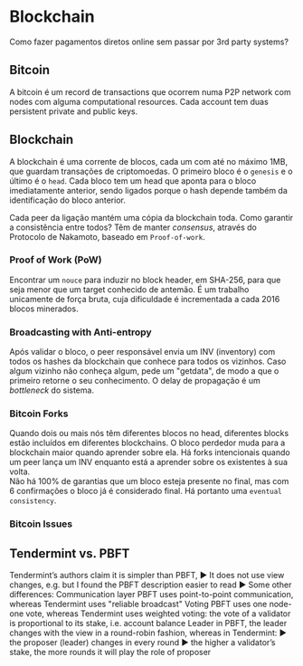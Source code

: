 # Blockchain

Como fazer pagamentos diretos online sem passar por 3rd party systems?

## Bitcoin

A bitcoin é um record de transactions que ocorrem numa P2P network com nodes com alguma computational resources. Cada account tem duas persistent private and public keys.

## Blockchain

A blockchain é uma corrente de blocos, cada um com até no máximo 1MB, que guardam transações de criptomoedas. O primeiro bloco é o `genesis` e o último é o `head`. Cada bloco tem um head que aponta para o bloco imediatamente anterior, sendo ligados porque o hash depende também da identificação do bloco anterior.

Cada peer da ligação mantém uma cópia da blockchain toda. Como garantir a consistência entre todos? Têm de manter *consensus*, através do Protocolo de Nakamoto, baseado em `Proof-of-work`.

### Proof of Work (PoW)

Encontrar um `nouce` para induzir no block header, em SHA-256, para que seja menor que um target conhecido de antemão. É um trabalho unicamente de força bruta, cuja dificuldade é incrementada a cada 2016 blocos minerados. 

### Broadcasting with Anti-entropy

Após validar o bloco, o peer responsável envia um INV (inventory) com todos os hashes da blockchain que conhece para todos os vizinhos. Caso algum vizinho não conheça algum, pede um "getdata", de modo a que o primeiro retorne o seu conhecimento. O delay de propagação é um *bottleneck* do sistema. 

### Bitcoin Forks

Quando dois ou mais nós têm diferentes blocos no head, diferentes blocks estão incluídos em diferentes blockchains. O bloco perdedor muda para a blockchain maior quando aprender sobre ela. Há forks intencionais quando um peer lança um INV enquanto está a aprender sobre os existentes à sua volta. <br>
Não há 100% de garantias que um bloco esteja presente no final, mas com 6 confirmações o bloco já é considerado final. Há portanto uma `eventual consistency`.

### Bitcoin Issues



## Tendermint vs. PBFT

Tendermint’s authors claim it is simpler than PBFT, ▶ It does not use view changes, e.g.
but I found the PBFT description easier to read ▶ Some other differences:
Communication layer PBFT uses point-to-point communication, whereas Tendermint uses "reliable broadcast"
Voting PBFT uses one node-one vote, whereas Tendermint uses weighted voting: the vote of a validator is proportional to its stake, i.e. account balance
Leader in PBFT, the leader changes with the view in a round-robin fashion, whereas in Tendermint:
▶ the proposer (leader) changes in every round
▶ the higher a validator’s stake, the more rounds it will play the
role of proposer